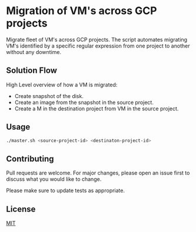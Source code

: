 # Migration of VM's across GCP projects

Migrate fleet of VM's across GCP projects. The script automates migrating VM's identified by a specific regular expression from one project to another without any downtime.

## Solution Flow

High Level overview of how a VM is migrated:
- Create snapshot of the disk.
- Create an image from the snapshot in the source project.
- Create a M in the destination project from VM in the source project.

## Usage

```bash
./master.sh <source-project-id> <destinaton-project-id>
```

## Contributing
Pull requests are welcome. For major changes, please open an issue first to discuss what you would like to change.

Please make sure to update tests as appropriate.

## License
[MIT](https://github.com/rastogiji/gcp-vm-migration/blob/master/LICENSE)
